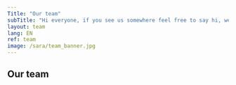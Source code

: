 ```yaml
---
Title: "Our team"
subTitle: "Hi everyone, if you see us somewhere feel free to say hi, we usally don't bite."
layout: team
lang: EN
ref: team
image: /sara/team_banner.jpg
---
```


## Our team
